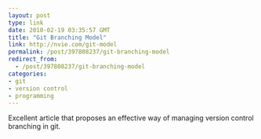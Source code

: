 ```yaml
---
layout: post
type: link
date: 2010-02-19 03:35:57 GMT
title: "Git Branching Model"
link: http://nvie.com/git-model
permalink: /post/397808237/git-branching-model
redirect_from: 
  - /post/397808237/git-branching-model
categories:
- git
- version control
- programming
---
```

Excellent article that proposes an effective way of managing version control branching in git.